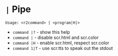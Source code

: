 <!-- TITLE: | pipe -->

# `|` Pipe
```text
Usage: <r2command> | <program|H|>
```

- `command |?`   - show this help
- `command |`    - disable scr.html and scr.color
- `command |H`   - enable scr.html, respect scr.color
- `command 1|T` - use scr.tts to speak out the stdout


<p hidden>pipe</p>